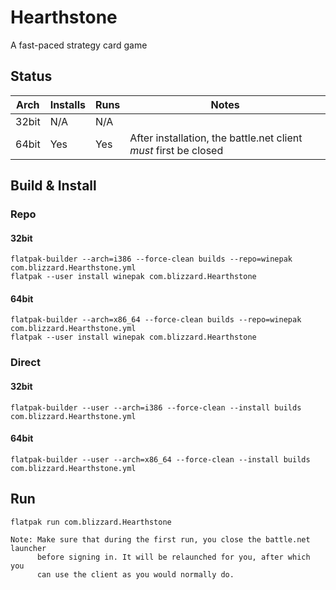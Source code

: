 # Hearthstone
A fast-paced strategy card game

## Status

| Arch  | Installs | Runs | Notes                                                            |
| ----- | -------- | ---- | ---------------------------------------------------------------- |
| 32bit | N/A      | N/A  |                                                                  |
| 64bit | Yes      | Yes  | After installation, the battle.net client *must* first be closed |

## Build & Install
### Repo
#### 32bit

    flatpak-builder --arch=i386 --force-clean builds --repo=winepak com.blizzard.Hearthstone.yml
    flatpak --user install winepak com.blizzard.Hearthstone

#### 64bit

    flatpak-builder --arch=x86_64 --force-clean builds --repo=winepak com.blizzard.Hearthstone.yml
    flatpak --user install winepak com.blizzard.Hearthstone

### Direct
#### 32bit

    flatpak-builder --user --arch=i386 --force-clean --install builds com.blizzard.Hearthstone.yml

#### 64bit

    flatpak-builder --user --arch=x86_64 --force-clean --install builds com.blizzard.Hearthstone.yml

## Run

    flatpak run com.blizzard.Hearthstone

    Note: Make sure that during the first run, you close the battle.net launcher
          before signing in. It will be relaunched for you, after which you
          can use the client as you would normally do.
